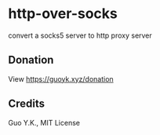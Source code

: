 # http-over-socks

convert a socks5 server to http proxy server

## Donation

View https://guoyk.xyz/donation

## Credits

Guo Y.K., MIT License